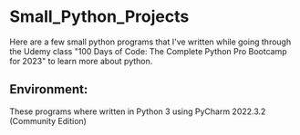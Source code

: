 <h1> Small_Python_Projects </h1>

Here are a few small python programs that I've written while going through the Udemy class "100 Days of Code: The Complete Python Pro Bootcamp for 2023" to learn more about python.
<h2>Environment:</h2>
These programs where written in Python 3 using PyCharm 2022.3.2 (Community Edition)
